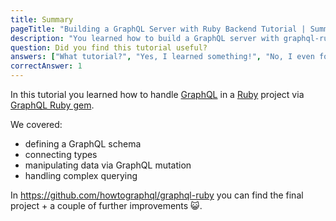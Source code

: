 ```yaml
---
title: Summary
pageTitle: "Building a GraphQL Server with Ruby Backend Tutorial | Summary"
description: "You learned how to build a GraphQL server with graphql-ruby & Ruby and best practices for filters, authentication, pagination and subscriptions."
question: Did you find this tutorial useful?
answers: ["What tutorial?", "Yes, I learned something!", "No, I even forgot what I knew before!", "Fish!"]
correctAnswer: 1
---
```


In this tutorial you learned how to handle [GraphQL](http://graphql.org/) in a [Ruby](https://www.ruby-lang.org/en/) project via [GraphQL Ruby gem](http://graphql-ruby.org/).

We covered:

- defining a GraphQL schema
- connecting types
- manipulating data via GraphQL mutation
- handling complex querying

In https://github.com/howtographql/graphql-ruby you can find the final project + a couple of further improvements 😺.
